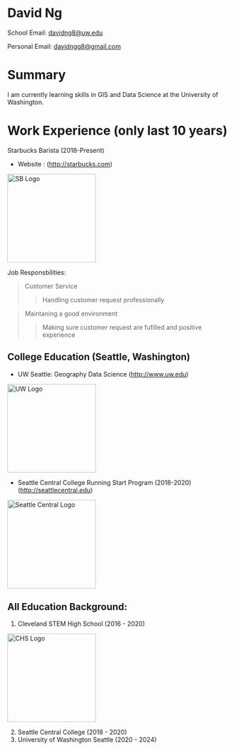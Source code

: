 # David Ng

School Email: davidng8@uw.edu

Personal Email: davidngg8@gmail.com


# Summary

I am currently learning skills in GIS and Data Science at the University of Washington. 

# Work Experience (only last 10 years)

Starbucks Barista (2018-Present)
* Website : (http://starbucks.com)
 <img src="https://i.imgur.com/cwoE9D7.jpg" alt="SB Logo" width="200"/>

Job Responsbilities:
> Customer Service
>>Handling customer request professionally

>Maintaning a good environment
>>Making sure customer request are fufilled and positive experience


## College Education (Seattle, Washington)

* UW Seattle: Geography Data Science (http://www.uw.edu)
<img src="https://xpresso.gs.washington.edu/images/uw.png" alt="UW Logo" width= "200">

* Seattle Central College Running Start Program (2018-2020) (http://seattlecentral.edu)
<img src="https://crown.edu.mm/wp-content/uploads/2021/08/SeattleCentral.png.png" alt="Seattle Central Logo" width = "200">

## All Education Background:
1. Cleveland STEM High School (2016 - 2020)
<img src="https://clevelandhs.seattleschools.org/wp-content/uploads/sites/20/2021/07/2017_ClevelandSeal_small.jpg" alt="CHS Logo" width = "200">

2. Seattle Central College (2018 - 2020)
3. University of Washington Seattle (2020 - 2024)




